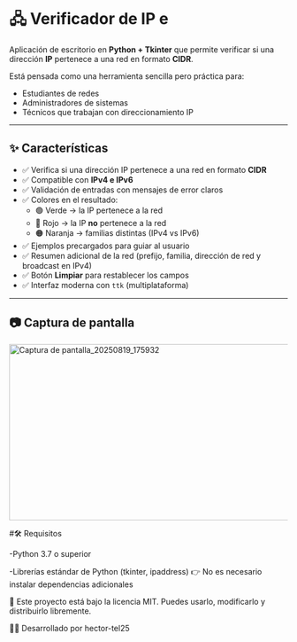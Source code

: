 # 🖧 Verificador de IP e

Aplicación de escritorio en **Python + Tkinter** que permite verificar si una dirección **IP** pertenece a una red en formato **CIDR**.  

Está pensada como una herramienta sencilla pero práctica para:  
- Estudiantes de redes  
- Administradores de sistemas  
- Técnicos que trabajan con direccionamiento IP  

---

## ✨ Características  

- ✅ Verifica si una dirección IP pertenece a una red en formato **CIDR**  
- ✅ Compatible con **IPv4 e IPv6**  
- ✅ Validación de entradas con mensajes de error claros  
- ✅ Colores en el resultado:  
  - 🟢 Verde → la IP pertenece a la red  
  - 🔴 Rojo → la IP **no** pertenece a la red  
  - 🟠 Naranja → familias distintas (IPv4 vs IPv6)  
- ✅ Ejemplos precargados para guiar al usuario  
- ✅ Resumen adicional de la red (prefijo, familia, dirección de red y broadcast en IPv4)  
- ✅ Botón **Limpiar** para restablecer los campos  
- ✅ Interfaz moderna con `ttk` (multiplataforma)  

---

## 📷 Captura de pantalla  

<img width="530" height="318" alt="Captura de pantalla_20250819_175932" src="https://github.com/user-attachments/assets/159c563e-7f73-482f-8def-e074d4ec797c" />

#🛠️ Requisitos

-Python 3.7 o superior

-Librerías estándar de Python (tkinter, ipaddress)
👉 No es necesario instalar dependencias adicionales

📄 
Este proyecto está bajo la licencia MIT.
Puedes usarlo, modificarlo y distribuirlo libremente.

👨‍💻 Desarrollado por hector-tel25
